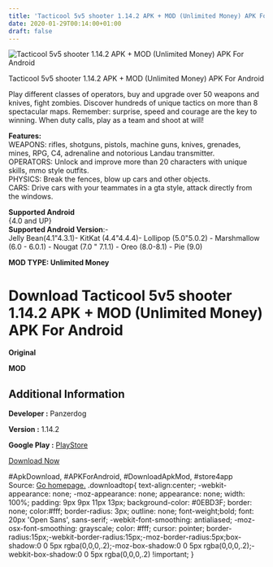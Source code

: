 ```yaml
---
title: 'Tacticool 5v5 shooter 1.14.2 APK + MOD (Unlimited Money) APK For Android'
date: 2020-01-29T00:14:00+01:00
draft: false
---
```


![Tacticool 5v5 shooter 1.14.2 APK + MOD (Unlimited Money) APK For Android](https://i0.wp.com/apkhome.net/wp-content/uploads/2020/01/Tacticool-5v5-shooter-1.14.2-MOD-Unlimited-Money.png "Tacticool 5v5 shooter 1.14.2 APK + MOD (Unlimited Money) APK For Android")

  

Tacticool 5v5 shooter 1.14.2 APK + MOD (Unlimited Money) APK For Android

Play different classes of operators, buy and upgrade over 50 weapons and knives, fight zombies. Discover hundreds of unique tactics on more than 8 spectacular maps. Remember: surprise, speed and courage are the key to winning. When duty calls, play as a team and shoot at will!

**Features:**  
WEAPONS: rifles, shotguns, pistols, machine guns, knives, grenades, mines, RPG, C4, adrenaline and notorious Landau transmitter.  
OPERATORS: Unlock and improve more than 20 characters with unique skills, mmo style outfits.  
PHYSICS: Break the fences, blow up cars and other objects.  
CARS: Drive cars with your teammates in a gta style, attack directly from the windows.

**Supported Android**  
{4.0 and UP}  
**Supported Android Version**:-  
Jelly Bean(4.1"4.3.1)- KitKat (4.4"4.4.4)- Lollipop (5.0"5.0.2) - Marshmallow (6.0 - 6.0.1) - Nougat (7.0 " 7.1.1) - Oreo (8.0-8.1) - Pie (9.0)

**MOD TYPE: Unlimited Money**

Download Tacticool 5v5 shooter 1.14.2 APK + MOD (Unlimited Money) APK For Android
=================================================================================

**Original**

**MOD**

Additional Information
----------------------

**Developer :** Panzerdog

**Version :** 1.14.2

**Google Play :** [PlayStore](https://play.google.com/store/apps/details?id=com.panzerdog.tacticool)

  

[Download Now](https://store4app.co/post/tacticool-5v5-shooter-1-14-2-apk-mod-unlimited-money-apk-for-android_1580240649)

  
#ApkDownload, #APKForAndroid, #DownloadApkMod, #store4app  
Source: [Go homepage.](https://store4app.co/post/tacticool-5v5-shooter-1-14-2-apk-mod-unlimited-money-apk-for-android_1580240649) .downloadtop{ text-align:center; -webkit-appearance: none; -moz-appearance: none; appearance: none; width: 100%; padding: 9px 9px 11px 13px; background-color: #0EBD3F; border: none; color:#fff; border-radius: 3px; outline: none; font-weight;bold; font: 20px 'Open Sans', sans-serif; -webkit-font-smoothing: antialiased; -moz-osx-font-smoothing: grayscale; color: #fff; cursor: pointer; border-radius:15px;-webkit-border-radius:15px;-moz-border-radius:5px;box-shadow:0 0 5px rgba(0,0,0,.2);-moz-box-shadow:0 0 5px rgba(0,0,0,.2);-webkit-box-shadow:0 0 5px rgba(0,0,0,.2) !important; }